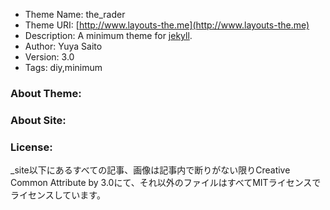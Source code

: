 * Theme Name: the\_rader
* Theme URI: [http://www.layouts-the.me](http://www.layouts-the.me)
* Description: A minimum theme for [jekyll](https://github.com/mojombo/jekyll).
* Author: Yuya Saito
* Version: 3.0
* Tags: diy,minimum

### About Theme:

### About Site:

### License:

\_site以下にあるすべての記事、画像は記事内で断りがない限りCreative Common Attribute by 3.0にて、それ以外のファイルはすべてMITライセンスでライセンスしています。
